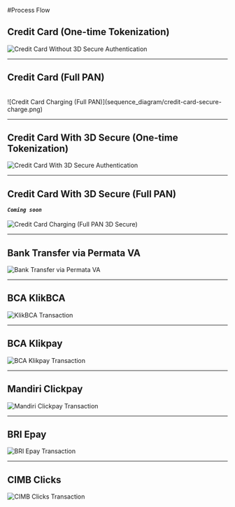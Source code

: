 #Process Flow

## Credit Card (One-time Tokenization)
![Credit Card Without 3D Secure Authentication](sequence_diagram/credit-card-charging-non-3ds.png)

***
## Credit Card (Full PAN)
<br/>
![Credit Card Charging (Full PAN)](sequence_diagram/credit-card-secure-charge.png)

***
## Credit Card With 3D Secure (One-time Tokenization)
![Credit Card With 3D Secure Authentication](sequence_diagram/credit-card-charging-3ds.png)

***
## Credit Card With 3D Secure (Full PAN)
***`Coming soon`***  
<br/>
![Credit Card Charging (Full PAN 3D Secure)](sequence_diagram/credit-card-secure-charge-3ds.png)

***
## Bank Transfer via Permata VA
![Bank Transfer via Permata VA](sequence_diagram/bank-transfer.png)

***
## BCA KlikBCA
![KlikBCA Transaction](sequence_diagram/bca-klikbca.png)

***
## BCA Klikpay
![BCA Klikpay Transaction](sequence_diagram/bca-klikpay.png)

***
## Mandiri Clickpay
![Mandiri Clickpay Transaction](sequence_diagram/mandiri-clickpay.png)

***
## BRI Epay
![BRI Epay Transaction](sequence_diagram/bri-epay.png)

***
## CIMB Clicks
![CIMB Clicks Transaction](sequence_diagram/cimb-clicks.png)
